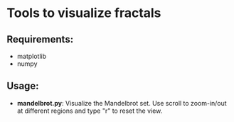 # Tools to visualize fractals

## Requirements:
- matplotlib
- numpy

## Usage:

- **mandelbrot.py**: Visualize the Mandelbrot set.
  Use scroll to zoom-in/out at different regions and type "r" to reset the view.
